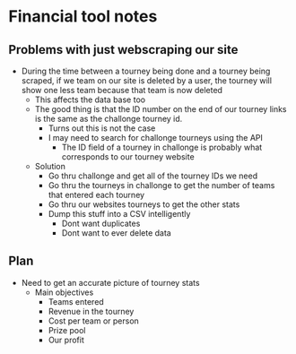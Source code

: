 # Financial tool notes 

## Problems with just webscraping our site

- During the time between a tourney being done and a tourney being scraped, if we team on our site is deleted by a user, the tourney will show one less team because that team is now deleted
    - This affects the data base too 
    - The good thing is that the ID number on the end of our tourney links is the same as the challonge tourney id.
        - Turns out this is not the case 
        - I may need to search for challonge tourneys using the API
            - The ID field of a tourney in challonge is probably what corresponds to our tourney website
    - Solution 
        - Go thru challonge and get all of the tourney IDs we need 
        - Go thru the tourneys in challonge to get the number of teams that entered each tourney
        - Go thru our websites tourneys to get the other stats 
        - Dump this stuff into a CSV intelligently
            - Dont want duplicates
            - Dont want to ever delete data 

## Plan

- Need to get an accurate picture of tourney stats 
    - Main objectives 
        - Teams entered
        - Revenue in the tourney
        - Cost per team or person
        - Prize pool 
        - Our profit 

